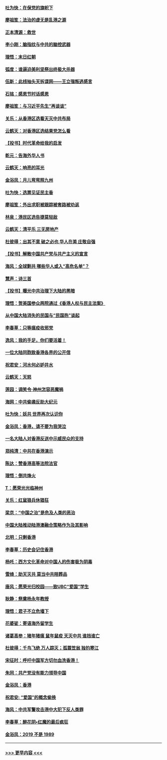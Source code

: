 #### [吐为快：在保党的旗帜下](../pages/nsc993/n11691188.md?t=12010011) 
#### [廖祖笙：法治的虚无是乱港之源](../pages/nsc993/n11690605.md?t=12010011) 
#### [正本清源：救世](../pages/nsc993/n11689134.md?t=12010011) 
#### [李小刚：脑指纹与中共的脑控武器](../pages/nsc993/n11688900.md?t=12010011) 
#### [理悟：末日红朝](../pages/nsc993/n11688829.md?t=12010011) 
#### [弧度：谁逼迫美利坚祭出终极大杀器](../pages/nsc993/n11688735.md?t=12010011) 
#### [伍新：此线抽头天拆谍网——王立强叛逃感言](../pages/nsc993/n11687981.md?t=12010011) 
#### [石铭：感恩节时话感恩](../pages/nsc993/n11687568.md?t=12010011) 
#### [廖祖笙：与习近平先生“再谈谈”](../pages/nsc993/n11687005.md?t=12010011) 
#### [关乐：从香港区选看天灭中共布局](../pages/nsc993/n11686647.md?t=12010011) 
#### [云鹤天：对香港区选结果党怎么看](../pages/nsc993/n11686216.md?t=12010011) 
#### [【投书】时代革命给我的启发](../pages/nsc993/n11684287.md?t=12010011) 
#### [乾元：告海外华人书](../pages/nsc993/n11684044.md?t=12010011) 
#### [云鹤天：响亮的耳光](../pages/nsc993/n11684254.md?t=12010011) 
#### [金浴凤：月儿弯弯照九州](../pages/nsc993/n11684231.md?t=12010011) 
#### [吐为快：选票见证民主香](../pages/nsc993/n11684206.md?t=12010011) 
#### [廖祖笙：外出求职被跟踪被套路被劝返](../pages/nsc993/n11683874.md?t=12010011) 
#### [林泉：港民区选告捷莫轻敌](../pages/nsc993/n11683930.md?t=12010011) 
#### [云鹤天：清平乐 三无房地产](../pages/nsc993/n11681521.md?t=12010011) 
#### [杜彼得：出其不意 破之必也 华人在美 庄敬自强](../pages/nsc993/n11679554.md?t=12010011) 
#### [【投书】解散中国共产党与共产主义的宣言](../pages/nsc993/n11679177.md?t=12010011) 
#### [海风：全球剿共 哪些华人或入“高危名单”？](../pages/nsc993/n11678617.md?t=12010011) 
#### [慧声：诗三首](../pages/nsc993/n11678848.md?t=12010011) 
#### [【投书】曝光中共治理下大陆的黑暗](../pages/nsc993/n11678674.md?t=12010011) 
#### [理悟：贺美国参众两院通过《香港人权与民主法案》](../pages/nsc993/n11678104.md?t=12010011) 
#### [从中国大陆消失的民国与“民国热”谈起](../pages/nsc993/n11678075.md?t=12010011) 
#### [李春草：只等瘟疫收邪党](../pages/nsc993/n11677308.md?t=12010011) 
#### [逸风：我的手足，你们要活着！](../pages/nsc993/n11676352.md?t=12010011) 
#### [一位大陆同胞致香港各界的公开信](../pages/nsc993/n11675761.md?t=12010011) 
#### [祝君安：河水何必妒井水](../pages/nsc993/n11675746.md?t=12010011) 
#### [云鹤天：天怒](../pages/nsc993/n11675718.md?t=12010011) 
#### [莲园：调笑令‧神州怎容恶魔祸](../pages/nsc993/n11675648.md?t=12010011) 
#### [海网：中共偷袭反助大纪元](../pages/nsc993/n11673515.md?t=12010011) 
#### [吐为快：妖共 世界再次认识你](../pages/nsc993/n11673506.md?t=12010011) 
#### [金浴凤：香港，请不要为我哭泣](../pages/nsc993/n11673248.md?t=12010011) 
#### [一名大陆人对香港反送中示威民众的支持](../pages/nsc993/n11672615.md?t=12010011) 
#### [郑纯清：中共在香港演示](../pages/nsc993/n11670539.md?t=12010011) 
#### [陈达：赞香港高等法院法官](../pages/nsc993/n11669542.md?t=12010011) 
#### [理悟：倒共烽火](../pages/nsc993/n11668844.md?t=12010011) 
#### [T：愿荣光光临神州](../pages/nsc993/n11668421.md?t=12010011) 
#### [关乐：红鼠狼兵休猖狂](../pages/nsc993/n11668378.md?t=12010011) 
#### [梁京：“中国之治”是危及人类的恶治](../pages/nsc993/n11668328.md?t=12010011) 
#### [中国大陆推动陆港澳融合策略作为及其影响](../pages/nsc993/n11668157.md?t=12010011) 
#### [北明：只剩香港](../pages/nsc993/n11668002.md?t=12010011) 
#### [李春草：历史会记住香港](../pages/nsc993/n11667927.md?t=12010011) 
#### [杨吒：西方文化革命对中国人的伤害极为阴毒](../pages/nsc993/n11664521.md?t=12010011) 
#### [雪绮：助天灭共 莫当中共陪葬品](../pages/nsc993/n11662650.md?t=12010011) 
#### [唐风：愿荣光归校园——致UBC“爱国”学生](../pages/nsc993/n11662194.md?t=12010011) 
#### [耿静：祭奠杨永年教授](../pages/nsc993/n11662514.md?t=12010011) 
#### [理悟：君子不立危墙下](../pages/nsc993/n11662172.md?t=12010011) 
#### [花婆娑：寄语海外留学生](../pages/nsc993/n11662121.md?t=12010011) 
#### [诸葛高参：猪年猪瘟 鼠年鼠疫 天灭中共 谁挡谁亡](../pages/nsc993/n11661980.md?t=12010011) 
#### [杜彼得：千鸟飞绝 万人踪灭；孤蓑笠翁 独钓寒江](../pages/nsc993/n11661170.md?t=12010011) 
#### [宋征时：呼吁中国军方切勿血洗香港！](../pages/nsc993/n11415318.md?t=12010011) 
#### [朱同：共产党没有能力领导中国](../pages/nsc993/n11660421.md?t=12010011) 
#### [金浴凤：香港](../pages/nsc993/n11660419.md?t=12010011) 
#### [祝君安: “爱国”的概念偷换](../pages/nsc993/n11659706.md?t=12010011) 
#### [海风：中共军警攻击港中大犯下反人类罪](../pages/nsc993/n11659632.md?t=12010011) 
#### [李春草：醉花阴•红魔的最后疯狂](../pages/nsc993/n11659287.md?t=12010011) 
#### [金浴凤：2019 不是 1989](../pages/nsc993/n11657663.md?t=12010011) 

----
#### [ >>> 更早内容 <<< ](../indexes/nsc993-earlier.md)
